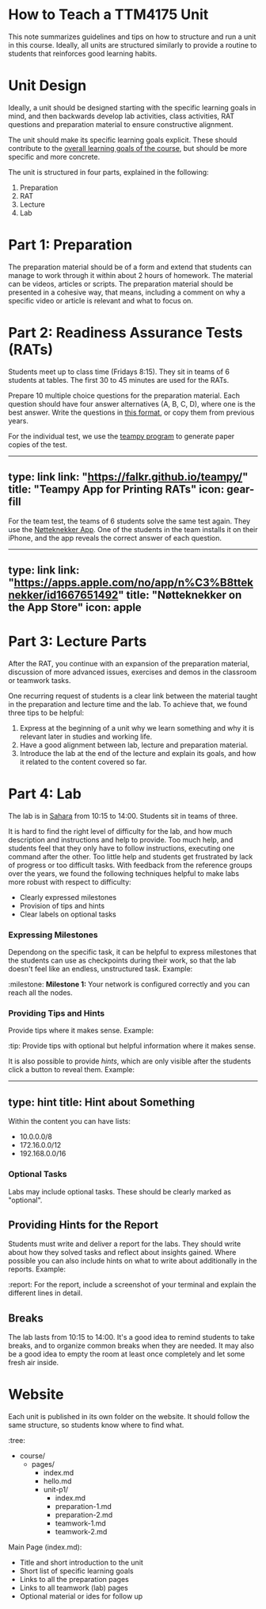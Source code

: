 # How to Teach a TTM4175 Unit


This note summarizes guidelines and tips on how to structure and run a unit in this course.
Ideally, all units are structured similarly to provide a routine to students that reinforces good learning habits. 


# Unit Design

Ideally, a unit should be designed starting with the specific learning goals in mind, and then backwards develop lab activities, class activities, RAT questions and preparation material to ensure constructive alignment.

The unit should make its specific learning goals explicit.
These should contribute to the [overall learning goals of the course](https://www.ntnu.edu/studies/courses/TTM4175#tab=omEmnet), but should be more specific and more concrete.

The unit is structured in four parts, explained in the following:

1. Preparation
2. RAT
3. Lecture
4. Lab


# Part 1: Preparation

The preparation material should be of a form and extend that students can manage to work through it within about 2 hours of homework.
The material can be videos, articles or scripts.
The preparation material should be presented in a cohesive way, that means, including a comment on why a specific video or article is relevant and what to focus on. 


# Part 2: Readiness Assurance Tests (RATs)

Students meet up to class time (Fridays 8:15). 
They sit in teams of 6 students at tables.
The first 30 to 45 minutes are used for the RATs.

Prepare 10 multiple choice questions for the preparation material.
Each question should have four answer alternatives (A, B, C, D), where one is the best answer. 
Write the questions in [this format](https://falkr.github.io/teampy/write-rats.html), or copy them from previous years.

For the individual test, we use the [teampy program](https://falkr.github.io/teampy) to generate paper copies of the test. 

---
type: link
link: "https://falkr.github.io/teampy/"
title: "Teampy App for Printing RATs"
icon: gear-fill
---

For the team test, the teams of 6 students solve the same test again.
They use the [Nøtteknekker App](https://apps.apple.com/no/app/n%C3%B8tteknekker/id1667651492). One of the students in the team installs it on their iPhone, and the app reveals the correct answer of each question.

---
type: link
link: "https://apps.apple.com/no/app/n%C3%B8tteknekker/id1667651492"
title: "Nøtteknekker on the App Store"
icon: apple
---


# Part 3: Lecture Parts

After the RAT, you continue with an expansion of the preparation material, discussion of more advanced issues, exercises and demos in the classroom or teamwork tasks.

One recurring request of students is a clear link between the material taught in the preparation and lecture time and the lab. To achieve that, we found three tips to be helpful:
1. Express at the beginning of a unit why we learn something and why it is relevant later in studies and working life.
2. Have a good alignment between lab, lecture and preparation material.
3. Introduce the lab at the end of the lecture and explain its goals, and how it related to the content covered so far.


# Part 4: Lab

The lab is in [Sahara](https://link.mazemap.com/pR24A3cf) from 10:15 to 14:00.
Students sit in teams of three.

It is hard to find the right level of difficulty for the lab, and how much description and instructions and help to provide.
Too much help, and students feel that they only have to follow instructions, executing one command after the other. Too little help and students get frustrated by lack of progress or too difficult tasks.
With feedback from the reference groups over the years, we found the following techniques helpful to make labs more robust with respect to difficulty:

* Clearly expressed milestones
* Provision of tips and hints
* Clear labels on optional tasks


### Expressing Milestones

Dependong on the specific task, it can be helpful to express milestones that the students can use as checkpoints during their work, so that the lab doesn't feel like an endless, unstructured task. Example:

:milestone: **Milestone 1:** Your network is configured correctly and you can reach all the nodes.


### Providing Tips and Hints

Provide tips where it makes sense. Example:

:tip: Provide tips with optional but helpful information where it makes sense.


It is also possible to provide *hints*, which are only visible after the students click a button to reveal them. Example:

---
type: hint
title: Hint about Something
---
Within the content you can have lists:
* 10.0.0.0/8
* 172.16.0.0/12
* 192.168.0.0/16


### Optional Tasks

Labs may include optional tasks. These should be clearly marked as "optional".


## Providing Hints for the Report

Students must write and deliver a report for the labs. They should write about how they solved tasks and reflect about insights gained. Where possible you can also include hints on what to write about additionally in the reports. Example:

:report: For the report, include a screenshot of your terminal and explain the different lines in detail.


## Breaks

The lab lasts from 10:15 to 14:00.
It's a good idea to remind students to take breaks, and to organize common breaks when they are needed. 
It may also be a good idea to empty the room at least once completely and let some fresh air inside.


# Website

Each unit is published in its own folder on the website. It should follow the same structure, so students know where to find what.

:tree:
- course/
	- pages/
		- index.md
		- hello.md
	    - unit-p1/
			- index.md
			- preparation-1.md
			- preparation-2.md
			- teamwork-1.md
			- teamwork-2.md
			
			
Main Page (index.md):
- Title and short introduction to the unit
- Short list of specific learning goals
- Links to all the preparation pages
- Links to all teamwork (lab) pages
- Optional material or ides for follow up